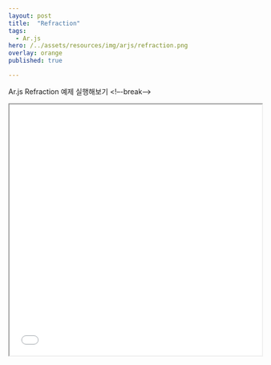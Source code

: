 ```yaml
---
layout: post
title:  "Refraction"
tags:
  - Ar.js
hero: /../assets/resources/img/arjs/refraction.png
overlay: orange
published: true

---
```

Ar.js Refraction 예제 실행해보기
<!–-break-–>
                                                                         
<iframe width="100%" height="500px;" src="/../assets/resources/html/arjs/refraction.html"></iframe>
